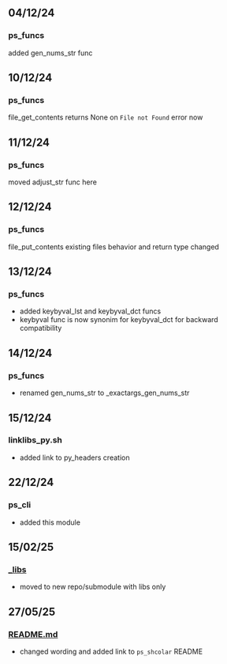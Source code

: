 ## 04/12/24
### ps_funcs
added gen_nums_str func
## 10/12/24
### ps_funcs
file_get_contents returns None on `File not Found` error now
## 11/12/24
### ps_funcs
moved adjust_str func here
## 12/12/24
### ps_funcs
file_put_contents existing files behavior and return type changed
## 13/12/24
### ps_funcs
- added keybyval_lst and keybyval_dct funcs
- keybyval func is now synonim for keybyval_dct for backward compatibility

## 14/12/24
### ps_funcs
- renamed gen_nums_str to _exactargs_gen_nums_str

## 15/12/24
### linklibs_py.sh
- added link to py_headers creation


## 22/12/24
### ps_cli
- added this module







## 15/02/25
### [_libs](_libs)
- moved to new repo/submodule with libs only







## 27/05/25
### [README.md](README.md)
- changed wording and added link to `ps_shcolar` README



